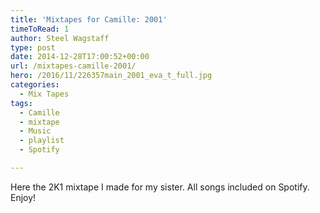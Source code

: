 ```yaml
---
title: 'Mixtapes for Camille: 2001'
timeToRead: 1 
author: Steel Wagstaff
type: post
date: 2014-12-28T17:00:52+00:00
url: /mixtapes-camille-2001/
hero: /2016/11/226357main_2001_eva_t_full.jpg
categories:
  - Mix Tapes
tags:
  - Camille
  - mixtape
  - Music
  - playlist
  - Spotify

---
```

Here the 2K1 mixtape I made for my sister. All songs included on Spotify. Enjoy!